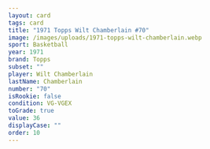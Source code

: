 ```yaml
---
layout: card
tags: card
title: "1971 Topps Wilt Chamberlain #70"
image: /images/uploads/1971-topps-wilt-chamberlain.webp
sport: Basketball
year: 1971
brand: Topps
subset: ""
player: Wilt Chamberlain
lastName: Chamberlain
number: "70"
isRookie: false
condition: VG-VGEX
toGrade: true
value: 36
displayCase: ""
order: 10
---
```

